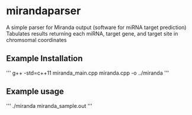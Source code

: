 # mirandaparser

A simple parser for Miranda output (software for miRNA target prediction)  
Tabulates results returning each miRNA, target gene, and target site in chromsomal coordinates

## Example Installation
'''
g++ -std=c++11 miranda_main.cpp miranda.cpp -o ../miranda
'''

## Example usage
'''
./miranda miranda_sample.out
'''
